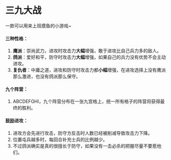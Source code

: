 # 三九大战

一款可以用来上班摸鱼的小游戏~

#### 三种性格：

1. **鹰派**：崇尚武力，进攻时攻击力**大幅**增强，敢于进攻比自己兵力多的敌人。
2. **鸽派**：爱好和平，防守时攻击力**大幅**增强，如果自己的兵力没有优势不会主动进攻。
3. **复仇者**：中庸之道，进攻和防守时攻击力都**小幅**增强，在进攻选择上没有鹰派那么激进，也没有鸽派那么保守。

#### 九个阵营：

1. ABCDEFGHI，九个阵营分布在一张九宫格上，统一所有格子的阵营将获得最终的胜利。

#### 鼓励进攻：

1. 进攻方会先进行攻击，防守方反击时人数已经被削减导致攻击力下降。
2. 位置屯兵越多时，每回合补充士兵的比例越少。
3. 不过鸽派确实是真的很擅长于防守，如果没有一击必杀的把握尽量不要惹他们。

